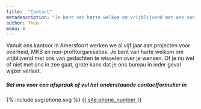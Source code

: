 ```yaml
---
title:  "Contact"
metadescription: "Je bent van harte welkom om vrijblijvend met ons van gedachten te wisselen"
author: Theo
menu: 6
---
```

Vanuit ons kantoor in Amersfoort werken we al vijf jaar aan projecten voor overheid, MKB en non-profitorganisaties.
Je bent van harte welkom om vrijblijvend met ons van gedachten te wisselen over je wensen. Of je nu wel of niet met ons in zee gaat, grote kans dat je ons bureau in ieder geval wijzer verlaat.
<div class="call-to-action">
  <h5 class="cta-text">Bel ons voor een afspraak of vul het onderstaande contactformulier in</h5>
  <div class="number"><span>{% include svg/phone.svg %} <a href="tel:{{ site.phone_number }}">{{ site.phone_number }}</a></span></div>
</div>
